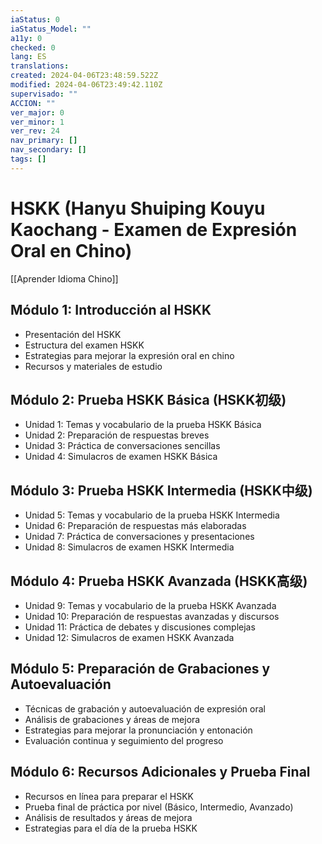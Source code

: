 ```yaml
---
iaStatus: 0
iaStatus_Model: ""
a11y: 0
checked: 0
lang: ES
translations: 
created: 2024-04-06T23:48:59.522Z
modified: 2024-04-06T23:49:42.110Z
supervisado: ""
ACCION: ""
ver_major: 0
ver_minor: 1
ver_rev: 24
nav_primary: []
nav_secondary: []
tags: []
---
```

# HSKK (Hanyu Shuiping Kouyu Kaochang - Examen de Expresión Oral en Chino)

[[Aprender Idioma Chino]]

## Módulo 1: Introducción al HSKK

- Presentación del HSKK
- Estructura del examen HSKK
- Estrategias para mejorar la expresión oral en chino
- Recursos y materiales de estudio

## Módulo 2: Prueba HSKK Básica (HSKK初级)

- Unidad 1: Temas y vocabulario de la prueba HSKK Básica
- Unidad 2: Preparación de respuestas breves
- Unidad 3: Práctica de conversaciones sencillas
- Unidad 4: Simulacros de examen HSKK Básica

## Módulo 3: Prueba HSKK Intermedia (HSKK中级)

- Unidad 5: Temas y vocabulario de la prueba HSKK Intermedia
- Unidad 6: Preparación de respuestas más elaboradas
- Unidad 7: Práctica de conversaciones y presentaciones
- Unidad 8: Simulacros de examen HSKK Intermedia

## Módulo 4: Prueba HSKK Avanzada (HSKK高级)

- Unidad 9: Temas y vocabulario de la prueba HSKK Avanzada
- Unidad 10: Preparación de respuestas avanzadas y discursos
- Unidad 11: Práctica de debates y discusiones complejas
- Unidad 12: Simulacros de examen HSKK Avanzada

## Módulo 5: Preparación de Grabaciones y Autoevaluación

- Técnicas de grabación y autoevaluación de expresión oral
- Análisis de grabaciones y áreas de mejora
- Estrategias para mejorar la pronunciación y entonación
- Evaluación continua y seguimiento del progreso

## Módulo 6: Recursos Adicionales y Prueba Final

- Recursos en línea para preparar el HSKK
- Prueba final de práctica por nivel (Básico, Intermedio, Avanzado)
- Análisis de resultados y áreas de mejora
- Estrategias para el día de la prueba HSKK

